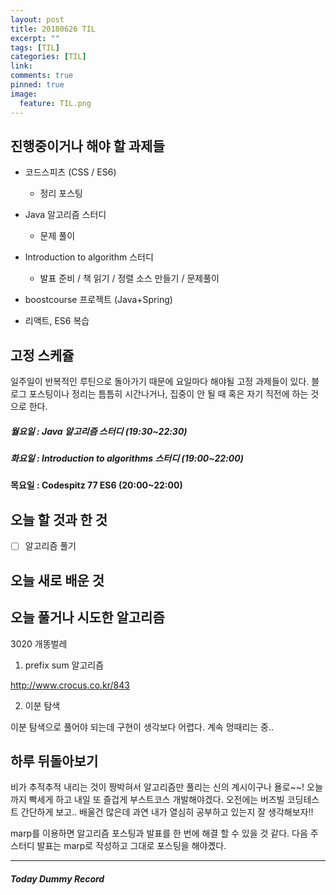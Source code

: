 ```yaml
---
layout: post
title: 20180626 TIL
excerpt: ""
tags: [TIL]
categories: [TIL]
link:
comments: true
pinned: true
image:
  feature: TIL.png
---
```


## 진행중이거나 해야 할 과제들

- 코드스피츠 (CSS / ES6)

  - 정리 포스팅

- Java 알고리즘 스터디 

  - 문제 풀이

- Introduction to algorithm 스터디

  - 발표 준비 / 책 읽기 / 정렬 소스 만들기 / 문제풀이

- boostcourse 프로젝트 (Java+Spring)

- 리액트, ES6 복습

  

## 고정 스케쥴

일주일이 반복적인 루틴으로 돌아가기 때문에 요일마다 해야될 고정 과제들이 있다. 블로그 포스팅이나 정리는 틈틈히 시간나거나, 집중이 안 될 때 혹은 자기 직전에 하는 것으로 한다.

##### 월요일 : Java 알고리즘 스터디  (19:30~22:30)

##### 화요일 : Introduction to algorithms 스터디 (19:00~22:00)

**목요일 : Codespitz 77 ES6 (20:00~22:00)**

## 오늘 할 것과 한 것

- [ ] 알고리즘 풀기

## 오늘 새로 배운 것



## 오늘 풀거나 시도한 알고리즘 

3020 개똥벌레

1. prefix sum 알고리즘 

http://www.crocus.co.kr/843

2. 이분 탐색

이분 탐색으로 풀어야 되는데 구현이 생각보다 어렵다. 계속 멍때리는 중..

## 하루 뒤돌아보기

비가 추적추적 내리는 것이 짱박혀서 알고리즘만 풀리는 신의 계시이구나 욜로~~! 오늘까지 빡세게 하고 내일 또 즐겁게 부스트코스 개발해야겠다. 오전에는 버즈빌 코딩테스트 간단하게 보고.. 배울건 많은데 과연 내가 열심히 공부하고 있는지 잘 생각해보자!!



marp를 이용하면 알고리즘 포스팅과 발표를 한 번에 해결 할 수 있을 것 같다. 다음 주 스터디 발표는 marp로 작성하고 그대로 포스팅을 해야곘다.



------

##### Today Dummy Record

